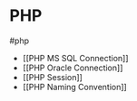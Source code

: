 # PHP
#php

- [[PHP MS SQL Connection]]
- [[PHP Oracle Connection]]
- [[PHP Session]]
- [[PHP Naming Convention]]


